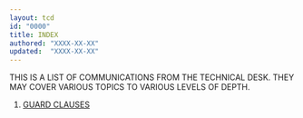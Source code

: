 ```yaml
---
layout: tcd
id: "0000"
title: INDEX
authored: "XXXX-XX-XX"
updated:  "XXXX-XX-XX"
---
```


THIS IS A LIST OF COMMUNICATIONS FROM THE TECHNICAL DESK. THEY MAY COVER VARIOUS TOPICS TO VARIOUS LEVELS OF DEPTH.

1. [GUARD CLAUSES](0001-guard-clauses)